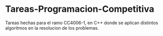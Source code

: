 # Tareas-Programacion-Competitiva
Tareas hechas para el ramo CC4006-1, en C++ donde se aplican distintos algoritmos en la resolucion de los problemas.
